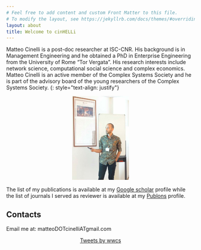 ```yaml
---
# Feel free to add content and custom Front Matter to this file.
# To modify the layout, see https://jekyllrb.com/docs/themes/#overriding-theme-defaults
layout: about
title: Welcome to cinHELLi
---
```


Matteo Cinelli is a post-doc researcher at ISC-CNR. His background is in Management Engineering and he obtained a PhD in Enterprise Engineering from the University of Rome “Tor Vergata”. His research interests include network science, computational social science and complex economics. Matteo Cinelli is an active member of the Complex Systems Society and he is part of the advisory board of the young researchers of the Complex Systems Society.
{: style="text-align: justify"}


<div style="text-align:center"><img src="/assets/img/Selection_040.png" width="30%" /></div>


The list of my publications is available at my [Google scholar](https://scholar.google.it/citations?user=3qOq_28AAAAJ&hl=it) profile while the list of journals I served as reviewer is available at my [Publons](https://publons.com/researcher/1318976/matteo-cinelli/) profile.

## Contacts

Email me at: matteoDOTcinelliATgmail.com
<!-- Twitter: "@wwcs2020" -->


<center>
<a class="twitter-timeline" data-width="300" data-height="550" href="https://twitter.com/matteo_cinelli">Tweets by wwcs</a> <script async src="https://platform.twitter.com/widgets.js" charset="utf-8"></script> </center>

